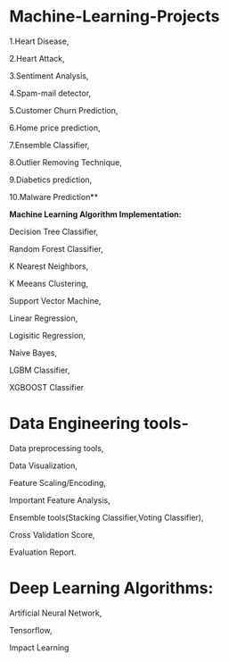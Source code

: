 # Machine-Learning-Projects
1.Heart Disease,

2.Heart Attack,

3.Sentiment Analysis,

4.Spam-mail detector,

5.Customer Churn Prediction,

6.Home price prediction,

7.Ensemble Classifier,

8.Outlier Removing Technique,

9.Diabetics prediction,

10.Malware Prediction**

**Machine Learning Algorithm Implementation:**

  Decision Tree Classifier,
  
  Random Forest Classifier,
  
  K Nearest Neighbors,
  
  K Meeans Clustering,
  
  Support Vector Machine,
  
  Linear Regression,
  
  Logisitic Regression,
  
  Naive Bayes,
  
  LGBM Classifier,
  
  XGBOOST Classifier
  
# Data Engineering tools-

Data preprocessing tools,

Data Visualization,

Feature Scaling/Encoding,

Important Feature Analysis,

Ensemble tools(Stacking Classifier,Voting Classifier),

Cross Validation Score,

Evaluation Report.

# Deep Learning Algorithms:

Artificial Neural Network,

Tensorflow,

Impact Learning
